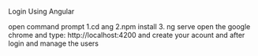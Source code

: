 Login Using Angular






open command prompt
1.cd ang
2.npm install
3. ng  serve
open the google chrome and type: http://localhost:4200
and create your acount and after login
and manage the users

